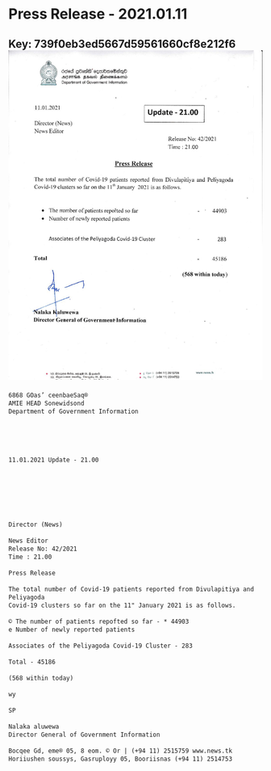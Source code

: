 # Press Release - 2021.01.11 
Key: 739f0eb3ed5667d59561660cf8e212f6 
![img](img/739f0eb3ed5667d59561660cf8e212f6.jpg)
---
```
6868 GOas’ ceenbaeSaq®
AMIE HEAD Sonewidsond
Department of Government Information

 

 

11.01.2021 Update - 21.00

 

 

 

Director (News)

News Editor
Release No: 42/2021
Time : 21.00

Press Release

The total number of Covid-19 patients reported from Divulapitiya and Peliyagoda
Covid-19 clusters so far on the 11" January 2021 is as follows.

© The number of patients repofted so far - * 44903
e Number of newly reported patients

Associates of the Peliyagoda Covid-19 Cluster - 283

Total - 45186

(568 within today)

wy

SP

Nalaka aluwewa
Director General of Government Information

Bocqee Gd, eme® 05, 8 eom. © Or | (+94 11) 2515759 www.news.tk
Horiiushen soussys, Gasruployy 05, Booriisnas (+94 11) 2514753

    

 

```
